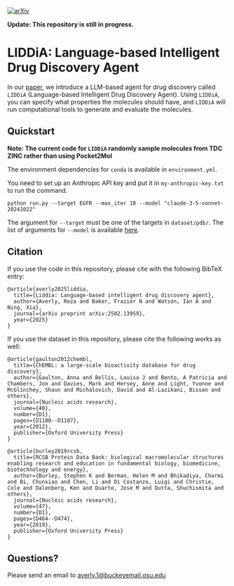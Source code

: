 [![arXiv](https://img.shields.io/badge/arXiv-2303.14186-b31b1b.svg?style=flat-square)](https://arxiv.org/abs/2502.13959)

**Update: This repository is still in progress.**

# LIDDiA: Language-based Intelligent Drug Discovery Agent

In our [paper](https://arxiv.org/abs/2502.13959), we introduce a LLM-based agent for drug discovery called `LIDDiA` (Language-based Intelligent Drug Discovery Agent). Using `LIDDiA`, you can specify what properties the molecules should have, and `LIDDiA` will run computational tools to generate and evaluate the molecules.

## Quickstart

**Note: The current code for `LIDDiA` randomly sample molecules from TDC ZINC rather than using Pocket2Mol**

The environment dependencies for `conda` is available in `environment.yml`. 

You need to set up an Anthropic API key and put it in `my-anthropic-key.txt` to run the command.

```console
python run.py --target EGFR --max_iter 10 --model "claude-3-5-sonnet-20241022"
```

The argument for `--target` must be one of the targets in `dataset/pdb/`. The list of arguments for `--model` is available [here](https://docs.claude.com/en/docs/about-claude/models/overview).

## Citation

If you use the code in this repository, please cite with the following BibTeX entry:

```
@article{averly2025liddia,
  title={Liddia: Language-based intelligent drug discovery agent},
  author={Averly, Reza and Baker, Frazier N and Watson, Ian A and Ning, Xia},
  journal={arXiv preprint arXiv:2502.13959},
  year={2025}
}
```

If you use the dataset in this repository, please cite the following works as well:

```
@article{gaulton2012chembl,
  title={ChEMBL: a large-scale bioactivity database for drug discovery},
  author={Gaulton, Anna and Bellis, Louisa J and Bento, A Patricia and Chambers, Jon and Davies, Mark and Hersey, Anne and Light, Yvonne and McGlinchey, Shaun and Michalovich, David and Al-Lazikani, Bissan and others},
  journal={Nucleic acids research},
  volume={40},
  number={D1},
  pages={D1100--D1107},
  year={2012},
  publisher={Oxford University Press}
}
```

```
@article{burley2019rcsb,
  title={RCSB Protein Data Bank: biological macromolecular structures enabling research and education in fundamental biology, biomedicine, biotechnology and energy},
  author={Burley, Stephen K and Berman, Helen M and Bhikadiya, Charmi and Bi, Chunxiao and Chen, Li and Di Costanzo, Luigi and Christie, Cole and Dalenberg, Ken and Duarte, Jose M and Dutta, Shuchismita and others},
  journal={Nucleic acids research},
  volume={47},
  number={D1},
  pages={D464--D474},
  year={2019},
  publisher={Oxford University Press}
}
```

## Questions?

Please send an email to averly.1@buckeyemail.osu.edu